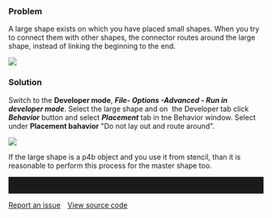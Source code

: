 ### Problem

A large shape exists on which you have placed small shapes. When you try
to connect them with other shapes, the connector routes around the large
shape, instead of linking the beginning to the end.

![](//images.ctfassets.net/utx1h0gfm1om/1BGdXKjsE8saosM0KS4Iec/676fd3fc520d494a9c6b4cabdeb473e7/328377.png)

### Solution

Switch to the **Developer mode**, ***File- Options -Advanced - Run in
developer mode***. Select the large shape and on  the Developer tab
click ***Behavior*** button and select ***Placement*** tab in tne
Behavior window. Select under **Placement bahavior** "Do not lay out and
route around".

![](//images.ctfassets.net/utx1h0gfm1om/4VUvDDfi5ySk0wWcOeKSiQ/6a5ca73b6d7be89c22e1993ba4e5dbb4/329368.png)

If the large shape is a p4b object and you use it from stencil, than it
is reasonable to perform this process for the master shape too.


<hr style="padding-top:2rem" />
<a href="https://github.com/process4/docs/issues" target="_blank" class="bgw btn btn-primary btn-lg shadow-sm">Report an issue</a>
<a href="https://github.com/process4/docs" target="_blank" class="bgw btn btn-primary btn-lg shadow-sm" style="margin-left:10px;">View source code</a>